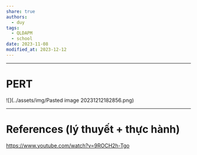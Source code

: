 ```yaml
---
share: true
authors:
  - duy
tags:
  - QLDAPM
  - school
date: 2023-11-08
modified_at: 2023-12-12
---
```



---
# PERT

![](../assets/img/Pasted image 20231212182856.png)

---
# References (lý thuyết + thực hành)

https://www.youtube.com/watch?v=9ROCH2h-Tgo